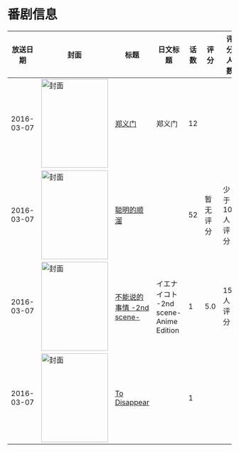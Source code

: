 # 番剧信息

|放送日期|封面|标题|日文标题|话数|评分|评分人数|
|---|---|---|---|---|---|---|
|2016-03-07|<img src="//lain.bgm.tv/pic/cover/c/03/4d/172497_ygNPa.jpg" alt="封面" style="width:150px;height:200px;object-fit:cover;">|[郑义门](https://bangumi.tv/subject/172497)|郑义门|12|||
|2016-03-07|<img src="//lain.bgm.tv/pic/cover/c/8f/9e/172611_q16D2.jpg" alt="封面" style="width:150px;height:200px;object-fit:cover;">|[聪明的顺溜](https://bangumi.tv/subject/172611)||52|暂无评分|少于10人评分|
|2016-03-07|<img src="/img/no_icon_subject.png" alt="封面" style="width:150px;height:200px;object-fit:cover;">|[不能说的事情 -2nd scene-](https://bangumi.tv/subject/179792)|イエナイコト -2nd scene- Anime Edition|1|5.0|159人评分|
|2016-03-07|<img src="//lain.bgm.tv/pic/cover/c/a1/72/404757_turfJ.jpg" alt="封面" style="width:150px;height:200px;object-fit:cover;">|[To Disappear](https://bangumi.tv/subject/404757)||1|||
